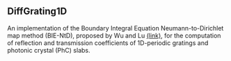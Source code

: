 ## DiffGrating1D
An implementation of the Boundary Integral Equation Neumann-to-Dirichlet map method (BIE-NtD), proposed by Wu and Lu [(link)](https://opg.optica.org/josaa/fulltext.cfm?uri=josaa-26-11-2444&id=188334), for the computation of reflection and transmission coefficients of 1D-periodic gratings and photonic crystal (PhC) slabs.
